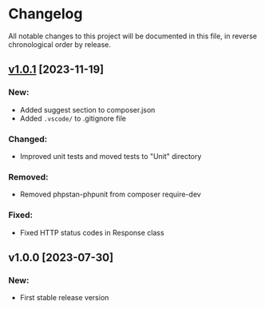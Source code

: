 # Changelog

All notable changes to this project will be documented in this file,
in reverse chronological order by release.

## [v1.0.1](https://github.com/zaphyr-org/http-message/compare/1.0.0...1.0.1) [2023-11-19]

### New:
* Added suggest section to composer.json
* Added `.vscode/` to .gitignore file

### Changed:
* Improved unit tests and moved tests to "Unit" directory

### Removed:
* Removed phpstan-phpunit from composer require-dev

### Fixed:
* Fixed HTTP status codes in Response class

## v1.0.0 [2023-07-30]

### New:
* First stable release version
